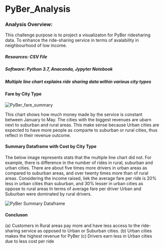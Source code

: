 # PyBer_Analysis

### Analysis Overview:
This challenge purpose is to project a visualizaton for PyBer ridesharing data. To enhance the ride-sharing service in terms of avalability in neighbourhood of low income. 

##### Resources: CSV File 

##### Software: Python 3.7, Anaconda, Jypyter Notebook 

##### Multiple line chart explains ride sharing data within various city types

#### Fare by City Type 

![PyBer_fare_summary](https://user-images.githubusercontent.com/106555873/177556519-e76936bb-faf3-4981-9ba2-03ae9049481a.png)

This chart shows how much money made by the service is constant between January to May. The cities with the biggest revenues are ubarn next to suburban and rural areas. This make sense because Urban cities are expected to have more people as comparte to suburban or rural cities, thus reflect in their revenue outcome. 

#### Summary Dataframe with Cost by City Type 

The below image represents stats that the multiple line chart did not. For example, there is difference in the number of rides in rural, suburban and urban cities. There are about five times more drivers in urban areas as compared to suburban areas, and over twenty times more than of rural areas. Considering the income raised, liek the average fare per ride is 20% less in urban cities than suburban, and 30% lesser in urban cities as oppose to rural areas In terms of average fare per driver Urban and Suburban were dominated by rural drivers. 

![PyBer Summary Dataframe](https://user-images.githubusercontent.com/106555873/177564522-ef37828a-f346-4791-990c-cb92aa5881c8.png)


#### Concluson

(a) Customers in Rural areas pay more and have less access to the ride-sharing service as opposed to Urban or Suburban cities. 
(b) Urban cities makes the highest revenue for PyBer 
(c) Drivers earn less in Urban cities due to less cost per ride

